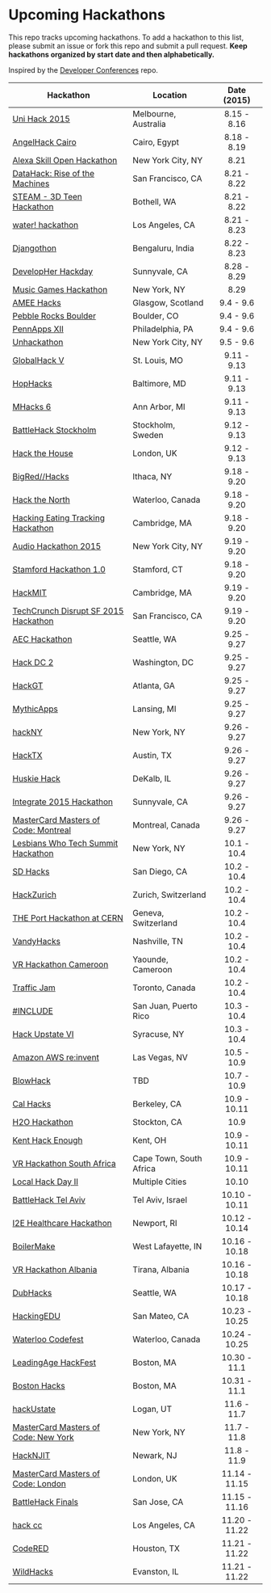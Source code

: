 Upcoming Hackathons
=====================

This repo tracks upcoming hackathons. To add a hackathon to this list, please submit an issue or fork this repo and submit a pull request. **Keep hackathons organized by start date and then alphabetically.**

Inspired by the [Developer Conferences](https://github.com/MurtzaM/Developer-Conferences) repo.

| Hackathon                                                | Location        | Date (2015)            |
| -------------------------------------------------------------- |-------------  | :---------------------:|
| [Uni Hack 2015](http://www.eventbrite.com.au/e/unihack-2015-tickets-16968061930) | Melbourne, Australia | 8.15 - 8.16 |
| [AngelHack Cairo](http://angelhack.com/hackathon/cairo-2015/)| Cairo, Egypt| 8.18 - 8.19 |
| [Alexa Skill Open Hackathon](http://aws.amazon.com/start-ups/loft/ny-loft/) | New York City, NY | 8.21 |
| [DataHack: Rise of the Machines](http://www.eventbrite.com/e/datahack-rise-of-the-machines-tickets-17801299165) | San Francisco, CA | 8.21 - 8.22 |
| [STEAM - 3D Teen Hackathon](http://www.eventbrite.com/e/steam-3d-teen-hackathon-2-day-pass-pitch-competition-tickets-17206146046?aff=es2) | Bothell, WA | 8.21 - 8.22 |
| [water! hackathon](https://www.eventbrite.com/e/water-hackathon-tickets-17359104549) | Los Angeles, CA | 8.21 - 8.23 |
| [Djangothon](https://www.hackerearth.com/djangothon/) | Bengaluru, India | 8.22 - 8.23 |
| [DevelopHer Hackday](https://hackday.linkedin.com/content/hackday/en-us/developher) | Sunnyvale, CA | 8.28 - 8.29 |
| [Music Games Hackathon](http://www.eventbrite.com/e/music-games-hackathon-tickets-16168573639) | New York, NY | 8.29 |
| [AMEE Hacks](http://www.ameehacks.com/) | Glasgow, Scotland | 9.4 - 9.6 |
| [Pebble Rocks Boulder](http://pebblerocksboulder.com/) | Boulder, CO | 9.4 - 9.6 |
| [PennApps XII](http://2015f.pennapps.com/) | Philadelphia, PA | 9.4 - 9.6 |
| [Unhackathon](http://unhackathon.org/) | New York City, NY | 9.5 - 9.6 |
| [GlobalHack V](http://www.eventbrite.com/e/globalhack-v-tickets-17287634781) | St. Louis, MO | 9.11 - 9.13 |
| [HopHacks](https://hophacks.com/s15/) | Baltimore, MD | 9.11 - 9.13 |
| [MHacks 6](http://mhacks.org/) | Ann Arbor, MI | 9.11 - 9.13 |
| [BattleHack Stockholm](https://2015.battlehack.org/stockholm) | Stockholm, Sweden | 9.12 - 9.13 |
| [Hack the House](http://www.hack.house/) | London, UK | 9.12 - 9.13 |
| [BigRed//Hacks](http://www.bigredhacks.com) | Ithaca, NY | 9.18 - 9.20 |
| [Hack the North](http://hackthenorth.com) | Waterloo, Canada | 9.18 - 9.20 |
| [Hacking Eating Tracking Hackathon](http://www.hackingeatingtracking.org/) | Cambridge, MA | 9.18 - 9.20 |
| [Audio Hackathon 2015](http://audiohackathon.com/) | New York City, NY | 9.19 - 9.20 | 
| [Stamford Hackathon 1.0](http://www.eventbrite.com/e/stamford-hackathon-10-tickets-16476307078?aff=es2) | Stamford, CT | 9.18 - 9.20 |
| [HackMIT](https://hackmit.org) | Cambridge, MA | 9.19 - 9.20 |
| [TechCrunch Disrupt SF 2015 Hackathon](https://www.eventbrite.com/e/hackathon-at-techcrunch-disrupt-sf-2015-tickets-18151440447) | San Francisco, CA | 9.19 - 9.20 |
| [AEC Hackathon](http://www.meetup.com/Seattle-Hackathons/events/221871146/) | Seattle, WA | 9.25 - 9.27 |
| [Hack DC 2](http://www.hackdc.com/) | Washington, DC | 9.25 - 9.27 |
| [HackGT](http://hackgt.com/) | Atlanta, GA | 9.25 - 9.27 |
| [MythicApps](http://www.mythicapps.io/) | Lansing, MI | 9.25 - 9.27 |
| [hackNY](http://hackny.org/a/fall2015hackathon/) | New York, NY | 9.26 - 9.27 |
| [HackTX](http://hacktx.com/) | Austin, TX | 9.26 - 9.27 |
| [Huskie Hack](http://www.huskiehack.org/) | DeKalb, IL | 9.26 - 9.27 |
| [Integrate 2015 Hackathon](http://www.eventbrite.com/e/integrate-2015-hackathon-tickets-17091480077?aff=es2) | Sunnyvale, CA | 9.26 - 9.27 |
| [MasterCard Masters of Code: Montreal](http://mastersofcode.com/event/montreal/) | Montreal, Canada | 9.26 - 9.27 |
| [Lesbians Who Tech Summit Hackathon](http://www.eventbrite.com/e/lesbians-who-tech-and-allies-new-york-summit-tickets-16923662129?aff=es2) | New York, NY | 10.1 - 10.4 |
| [SD Hacks](http://sdhacks.io/) | San Diego, CA | 10.2 - 10.4 |
| [HackZurich](http://hackzurich.com/) | Zurich, Switzerland | 10.2 - 10.4 |
| [THE Port Hackathon at CERN](http://theport.ch/) | Geneva, Switzerland | 10.2 - 10.4 |
| [VandyHacks](http://www.vandyhacks.org/) | Nashville, TN | 10.2 - 10.4 |
| [VR Hackathon Cameroon](http://vrhackathon.com/cameroon.html) | Yaounde, Cameroon | 10.2 - 10.4 |
| [Traffic Jam](http://trafficjam.to/) | Toronto, Canada | 10.2 - 10.4 |
| [#INCLUDE <A-THON>](https://include-hackathon.herokuapp.com) | San Juan, Puerto Rico | 10.3 - 10.4 |
| [Hack Upstate VI](http://hackupstate.com/) | Syracuse, NY | 10.3 - 10.4 |
| [Amazon AWS re:invent](http://reinvent.awsevents.com/) | Las Vegas, NV | 10.5 - 10.9 |
| [BlowHack](https://www.eventbrite.co.uk/e/blowhack-tickets-16555279286?hc_location=ufi) | TBD | 10.7 - 10.9 |
| [Cal Hacks](www.calhacks.io) | Berkeley, CA | 10.9 - 10.11 |
| [H2O Hackathon](http://www.eventbrite.com/e/h2o-hackathon-tickets-15609669943?aff=es2) | Stockton, CA | 10.9 |
| [Kent Hack Enough](http://khe.io) | Kent, OH | 10.9 - 10.11 |
| [VR Hackathon South Africa](http://vrhackathon.com/south-africa.html) | Cape Town, South Africa | 10.9 - 10.11 |
| [Local Hack Day II](http://localhackday.mlh.io/) | Multiple Cities | 10.10 |
| [BattleHack Tel Aviv](https://2015.battlehack.org/tel_aviv) | Tel Aviv, Israel | 10.10 - 10.11 |
| [I2E Healthcare Hackathon](http://www.eventbrite.com/e/linguamatics-text-mining-summit-and-i2e-healthcare-hackathon-2015-tickets-16330157942?aff=es2) | Newport, RI | 10.12 - 10.14 |
| [BoilerMake](http://boilermake.org/) | West Lafayette, IN | 10.16 - 10.18 |
| [VR Hackathon Albania](http://vrhackathon.com/albania.html) | Tirana, Albania | 10.16 - 10.18 |
| [DubHacks](http://15f.dubhacks.co/) | Seattle, WA | 10.17 - 10.18 |
| [HackingEDU](http://hackingedu.co/) | San Mateo, CA | 10.23 - 10.25 |
| [Waterloo Codefest](http://www.waterloo.ca/en/government/WaterlooCodefest.asp) | Waterloo, Canada | 10.24 - 10.25 |
| [LeadingAge HackFest](http://www.eventbrite.com/e/2015-leadingage-hackfest-hackathon-registration-11225376403?aff=es2) | Boston, MA | 10.30 - 11.1 |
| [Boston Hacks](https://bostonhacks.io/) | Boston, MA | 10.31 - 11.1 |
| [hackUstate](http://hackustate.org/) | Logan, UT | 11.6 - 11.7 |
| [MasterCard Masters of Code: New York](http://www.eventbrite.com/e/mastercard-masters-of-code-new-york-tickets-14977044744?aff=es2) | New York, NY | 11.7 - 11.8 |
| [HackNJIT](http://hacknjit.org/) | Newark, NJ | 11.8 - 11.9 |
| [MasterCard Masters of Code: London](http://www.eventbrite.com/e/mastercard-masters-of-code-london-tickets-14977046750?aff=es2) | London, UK | 11.14 - 11.15 |
| [BattleHack Finals](https://2014.battlehack.org/finals) | San Jose, CA | 11.15 - 11.16 |
| [hack cc](http://www.hackcc.org/) | Los Angeles, CA | 11.20 - 11.22 |
| [CodeRED](http://uhcode.red/) | Houston, TX | 11.21 - 11.22 |
| [WildHacks](http://wildhacks.org/) | Evanston, IL | 11.21 - 11.22 |
